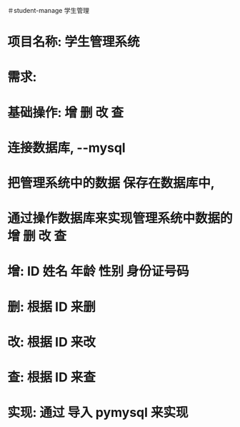 ＃student-manage
学生管理

# 项目名称: 学生管理系统
# 需求:
# 基础操作: 增 删 改 查
#
# 连接数据库,  --mysql
# 把管理系统中的数据 保存在数据库中,
# 通过操作数据库来实现管理系统中数据的 增 删 改 查
# 增: ID 姓名 年龄 性别 身份证号码
# 删: 根据 ID 来删
# 改: 根据 ID 来改
# 查: 根据 ID 来查

# 实现: 通过 导入 pymysql 来实现
